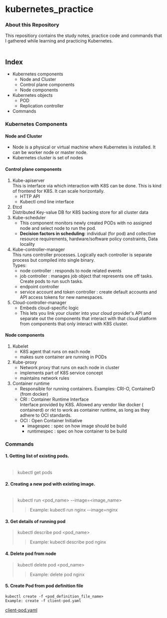 # kubernetes_practice

### About this Repository
This repositiory contains the study notes, practice code and commands that I gathered while learning and practicing Kubernetes.
<br><br>

## Index
+ Kubernetes components
  * Node and Cluster
  * Control plane components
  * Node components
+ Kubernetes objects
  * POD
  * Replication controller
+ Commands

### Kubernetes Components

#### Node and Cluster
- Node is a physical or virtual machine where Kubernetes is installed. It can be worker node or master node.
- Kubernetes cluster is set of nodes

#### Control plane components
1. Kube-apiserver<br>
    This is interface via which interaction with K8S can be done. This is kind of frontend for K8S. It can scale horizontally.
   - HTTP API
   - Kubectl cmd line interface
3. Etcd <br> Distributed Key-value DB for K8S backing store for all cluster data
4. Kube-scheduler <br>
   - This component monitors newly created PODs with no assigned node and select node to run the pod.
   - **Decision factors in scheduling**: individual (for pod) and collective resource requirements, hardware/software policy constraints, Data locality
6. Kube-controller-manager <br>
    This runs controller processes. Logically each controller is separate process but compiled into single binary. <br>
    Types:
    + node controller : responds to node related events
    + job controller : manages job object that represents one off tasks. Create pods to run such tasks.
    + endpoint controller
    + service account and token controller : create default accounts and API access tokens for new namespaces.
8. Cloud-controller-manager
   + Embeds cloud-specific logic
   + This lets you link your cluster into your cloud provider's API and separate out the components that interact with that cloud platform from components that only interact with K8S cluster.

#### Node components
1. Kubelet
   - K8S agent that runs on each node
   - makes sure container are running in PODs
3. Kube-proxy
   - Network proxy that runs on each node in cluster
   - implements part of K8S service concept
   - maintains network rules
5. Container runtime
   - Responsible for running containers. Examples: CRI-O, ContainerD (from docker)
   - CRI : Container Runtime Interface <br>
       Interface provided by K8S. Allowed any vendor like docker ( containerd) or rkt to work as container runtime, as long as they adhere to OCI standards.
   - OCI : Open  Container Initiative <br>
       * imagespec : spec on how image should be build
       * runtimespec : spec on how container to be build
         

### Commands
#### 1. Getting list of existing pods. <br><br></b>
> kubectl get pods

#### 2. Creating a new pod with existing image. <br><br></b>
> kubectl run <pod_name> --image=<image_name>
>> Example:  kubectl run nginx --image=nginx

#### 3. Get details of running pod
> kubectl describe pod <pod_name>
>> Example: kubectl describe pod nginx

#### 4. Delete pod from node
> kubectl delete pod <pod_name>
>> Example: delete pod nginx

#### 5. Create Pod from pod definition file
    kubectl create -f <pod_definition_file_name>
    Example: create -f client-pod.yaml
[client-pod.yaml](https://github.com/amolbinwade/kubernetes_practice/blob/master/client-pod.yaml)


  
